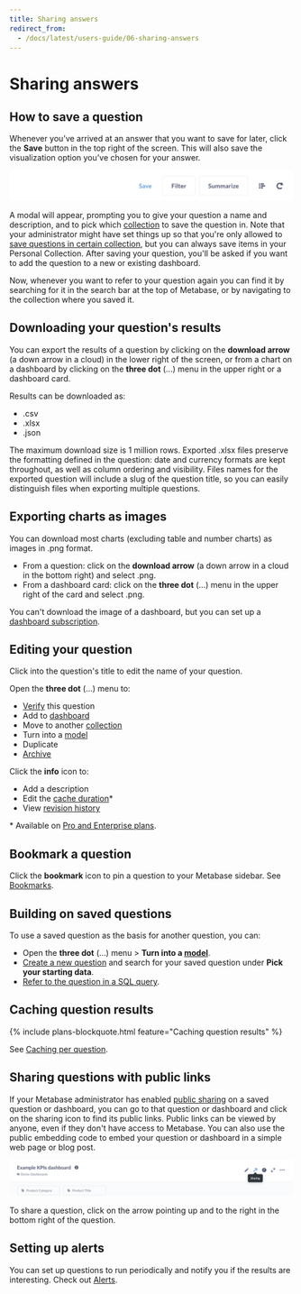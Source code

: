 ```yaml
---
title: Sharing answers
redirect_from:
  - /docs/latest/users-guide/06-sharing-answers
---
```


# Sharing answers

## How to save a question

Whenever you’ve arrived at an answer that you want to save for later, click the **Save** button in the top right of the screen. This will also save the visualization option you’ve chosen for your answer.

![Save button](../images/save-button.png)

A modal will appear, prompting you to give your question a name and description, and to pick which [collection](../../exploration-and-organization/collections.md) to save the question in. Note that your administrator might have set things up so that you're only allowed to [save questions in certain collection](../../permissions/collections.md), but you can always save items in your Personal Collection. After saving your question, you'll be asked if you want to add the question to a new or existing dashboard.

Now, whenever you want to refer to your question again you can find it by searching for it in the search bar at the top of Metabase, or by navigating to the collection where you saved it.

## Downloading your question's results

You can export the results of a question by clicking on the **download arrow** (a down arrow in a cloud) in the lower right of the screen, or from a chart on a dashboard by clicking on the **three dot** (...) menu in the upper right or a dashboard card.

Results can be downloaded as:

- .csv
- .xlsx
- .json

The maximum download size is 1 million rows. Exported .xlsx files preserve the formatting defined in the question: date and currency formats are kept throughout, as well as column ordering and visibility. Files names for the exported question will include a slug of the question title, so you can easily distinguish files when exporting multiple questions.

## Exporting charts as images

You can download most charts (excluding table and number charts) as images in .png format.

- From a question: click on the **download arrow** (a down arrow in a cloud in the bottom right) and select .png.
- From a dashboard card: click on the **three dot** (...) menu in the upper right of the card and select .png.

You can't download the image of a dashboard, but you can set up a [dashboard subscription](../../dashboards/subscriptions.md).

## Editing your question

Click into the question's title to edit the name of your question.

Open the **three dot** (...) menu to:

- [Verify](../../exploration-and-organization/exploration.md#verified-items) this question
- Add to [dashboard](../../dashboards/start.md)
- Move to another [collection](../../exploration-and-organization/collections.md)
- Turn into a [model](../../data-modeling/models.md)
- Duplicate
- [Archive](../../exploration-and-organization/history.md)

Click the **info** icon to:

- Add a description
- Edit the [cache duration](../../configuring-metabase/caching.md#question-caching-policy)\*
- View [revision history](../../exploration-and-organization/history.md)

\* Available on [Pro and Enterprise plans](https://www.metabase.com/pricing/).

## Bookmark a question

Click the **bookmark** icon to pin a question to your Metabase sidebar. See [Bookmarks](../../exploration-and-organization/exploration.md#bookmarks).

## Building on saved questions

To use a saved question as the basis for another question, you can:

- Open the **three dot** (...) menu > **Turn into a [model](../../data-modeling/models.md)**.
- [Create a new question](../query-builder/introduction.md#creating-a-new-question-with-the-query-builder) and search for your saved question under **Pick your starting data**.
- [Refer to the question in a SQL query](../native-editor/referencing-saved-questions-in-queries.md).

## Caching question results

{% include plans-blockquote.html feature="Caching question results" %}

See [Caching per question](../../configuring-metabase/caching.md#question-caching-policy).

## Sharing questions with public links

If your Metabase administrator has enabled [public sharing](../../questions/sharing/public-links.md) on a saved question or dashboard, you can go to that question or dashboard and click on the sharing icon to find its public links. Public links can be viewed by anyone, even if they don't have access to Metabase. You can also use the public embedding code to embed your question or dashboard in a simple web page or blog post.

![Share icon](../images/share-icon.png)

To share a question, click on the arrow pointing up and to the right in the bottom right of the question.

## Setting up alerts

You can set up questions to run periodically and notify you if the results are interesting. Check out [Alerts](./alerts.md).
